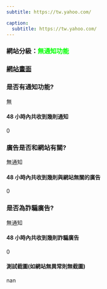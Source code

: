 ```yaml
---
subtitle: https://tw.yahoo.com/

caption:
  subtitle: https://tw.yahoo.com/
---
```


<h3>網站分級：<font color="#00FF00">無通知功能</font></h3>

### [網站畫面](https://tw.yahoo.com/)
### 是否有通知功能?
無

#### 48 小時內共收到幾則通知
0

### 廣告是否和網站有關?
無通知

#### 48 小時內共收到幾則與網站無關的廣告
0

### 是否為詐騙廣告?
無通知

#### 48 小時內共收到幾則詐騙廣告
0

#### 測試截圖(如網站無異常則無截圖)
nan

